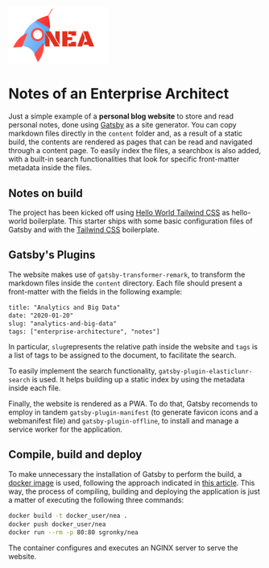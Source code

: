 <img width="200px" src="./static/logo.png" alt="Logo" />

# Notes of an Enterprise Architect

Just a simple example of a __personal blog website__ to store and read personal notes, done using [Gatsby](https://www.gatsbyjs.org/) as a site generator. You can copy markdown files directly in the `content` folder and, as a result of a static build, the contents are rendered as pages that can be read and navigated through a content page. To easily index the files, a searchbox is also added, with a built-in search functionalities that look for specific front-matter metadata inside the files.

## Notes on build
The project has been kicked off using [Hello World Tailwind CSS](https://www.gatsbyjs.org/starters/ohduran/gatsby-starter-hello-world-tailwind-css/)  as hello-world boilerplate. This starter ships with some basic configuration files of Gatsby and with the [Tailwind CSS](https://tailwindcss.com/) boilerplate.

## Gatsby's Plugins
The website makes use of `gatsby-transformer-remark`, to transform the markdown files inside the `content` directory. Each file should present a front-matter with the fields in the following example:

```
title: "Analytics and Big Data"
date: "2020-01-20"
slug: "analytics-and-big-data"
tags: ["enterprise-architecture", "notes"]
```

In particular, `slug`represents the relative path inside the website and `tags` is a list of tags to be assigned to the document, to facilitate the search.

To easily implement the search functionality, `gatsby-plugin-elasticlunr-search` is used. It helps building up a static index by using the metadata inside each file. 

Finally, the website is rendered as a PWA. To do that, Gatsby recomends to employ in tandem `gatsby-plugin-manifest` (to generate favicon icons and a webmanifest file) and `gatsby-plugin-offline`, to install and manage a service worker for the application.

## Compile, build and deploy
To make unnecessary the installation of Gatsby to perform the build, a [docker image](https://www.docker.com/) is used, following the approach indicated in [this article](https://github.com/gatsbyjs/gatsby-docker). This way, the process of compiling, building and deploying the application is just a matter of executing the following three commands:

```sh
docker build -t docker_user/nea .
docker push docker_user/nea
docker run --rm -p 80:80 sgronky/nea
```

The container configures and executes an NGINX server to serve the website.

